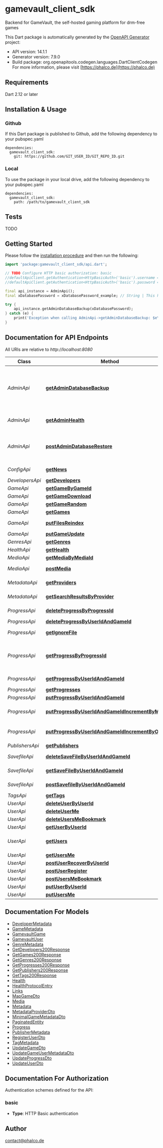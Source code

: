 # gamevault_client_sdk
Backend for GameVault, the self-hosted gaming platform for drm-free games

This Dart package is automatically generated by the [OpenAPI Generator](https://openapi-generator.tech) project:

- API version: 14.1.1
- Generator version: 7.9.0
- Build package: org.openapitools.codegen.languages.DartClientCodegen
For more information, please visit [https://phalco.de](https://phalco.de)

## Requirements

Dart 2.12 or later

## Installation & Usage

### Github
If this Dart package is published to Github, add the following dependency to your pubspec.yaml
```
dependencies:
  gamevault_client_sdk:
    git: https://github.com/GIT_USER_ID/GIT_REPO_ID.git
```

### Local
To use the package in your local drive, add the following dependency to your pubspec.yaml
```
dependencies:
  gamevault_client_sdk:
    path: /path/to/gamevault_client_sdk
```

## Tests

TODO

## Getting Started

Please follow the [installation procedure](#installation--usage) and then run the following:

```dart
import 'package:gamevault_client_sdk/api.dart';

// TODO Configure HTTP basic authorization: basic
//defaultApiClient.getAuthentication<HttpBasicAuth>('basic').username = 'YOUR_USERNAME'
//defaultApiClient.getAuthentication<HttpBasicAuth>('basic').password = 'YOUR_PASSWORD';

final api_instance = AdminApi();
final xDatabasePassword = xDatabasePassword_example; // String | This header should include the database password. Without the correct password, your request will be denied.

try {
    api_instance.getAdminDatabaseBackup(xDatabasePassword);
} catch (e) {
    print('Exception when calling AdminApi->getAdminDatabaseBackup: $e\n');
}

```

## Documentation for API Endpoints

All URIs are relative to *http://localhost:8080*

Class | Method | HTTP request | Description
------------ | ------------- | ------------- | -------------
*AdminApi* | [**getAdminDatabaseBackup**](doc//AdminApi.md#getadmindatabasebackup) | **GET** /api/admin/database/backup | Create and download a database backup. This process will generate an unencrypted file containing all the data currently stored in the database, which can be restored at a later time.
*AdminApi* | [**getAdminHealth**](doc//AdminApi.md#getadminhealth) | **GET** /api/admin/health | returns lifesign and additional server metrics for administrators
*AdminApi* | [**postAdminDatabaseRestore**](doc//AdminApi.md#postadmindatabaserestore) | **POST** /api/admin/database/restore | Upload and restore a previously saved database dump. This action will replace all current data in the database.
*ConfigApi* | [**getNews**](doc//ConfigApi.md#getnews) | **GET** /api/config/news | returns the news.md file from the config directory.
*DevelopersApi* | [**getDevelopers**](doc//DevelopersApi.md#getdevelopers) | **GET** /api/developers | get a list of developers
*GameApi* | [**getGameByGameId**](doc//GameApi.md#getgamebygameid) | **GET** /api/games/{game_id} | get details on a game
*GameApi* | [**getGameDownload**](doc//GameApi.md#getgamedownload) | **GET** /api/games/{game_id}/download | download a game
*GameApi* | [**getGameRandom**](doc//GameApi.md#getgamerandom) | **GET** /api/games/random | get a random game
*GameApi* | [**getGames**](doc//GameApi.md#getgames) | **GET** /api/games | get a list of games
*GameApi* | [**putFilesReindex**](doc//GameApi.md#putfilesreindex) | **PUT** /api/games/reindex | manually triggers an index of all games
*GameApi* | [**putGameUpdate**](doc//GameApi.md#putgameupdate) | **PUT** /api/games/{game_id} | updates the details of a game
*GenresApi* | [**getGenres**](doc//GenresApi.md#getgenres) | **GET** /api/genres | get a list of genres
*HealthApi* | [**getHealth**](doc//HealthApi.md#gethealth) | **GET** /api/health | returns a lifesign
*MediaApi* | [**getMediaByMediaId**](doc//MediaApi.md#getmediabymediaid) | **GET** /api/media/{id} | Retrieve media using its id
*MediaApi* | [**postMedia**](doc//MediaApi.md#postmedia) | **POST** /api/media | Upload a media file to the server
*MetadataApi* | [**getProviders**](doc//MetadataApi.md#getproviders) | **GET** /api/metadata/providers | Get a list of all registered metadata providers.
*MetadataApi* | [**getSearchResultsByProvider**](doc//MetadataApi.md#getsearchresultsbyprovider) | **GET** /api/metadata/providers/{provider_slug}/search | Search for games using a metadata provider.
*ProgressApi* | [**deleteProgressByProgressId**](doc//ProgressApi.md#deleteprogressbyprogressid) | **DELETE** /api/progresses/{progress_id} | delete a progress by progress id.
*ProgressApi* | [**deleteProgressByUserIdAndGameId**](doc//ProgressApi.md#deleteprogressbyuseridandgameid) | **DELETE** /api/progresses/user/{user_id}/game/{game_id} | delete a progress
*ProgressApi* | [**getIgnoreFile**](doc//ProgressApi.md#getignorefile) | **GET** /api/progresses/ignorefile | get an array of files to ignore for progess-tracking
*ProgressApi* | [**getProgressByProgressId**](doc//ProgressApi.md#getprogressbyprogressid) | **GET** /api/progresses/{progress_id} | get a specific progress by progress id. DEPRECATED: Use GET /user/:user_id/game/:game_id instead.
*ProgressApi* | [**getProgressByUserIdAndGameId**](doc//ProgressApi.md#getprogressbyuseridandgameid) | **GET** /api/progresses/user/{user_id}/game/{game_id} | get a specific game progress for a user
*ProgressApi* | [**getProgresses**](doc//ProgressApi.md#getprogresses) | **GET** /api/progresses | get a list of progresses
*ProgressApi* | [**putProgressByUserIdAndGameId**](doc//ProgressApi.md#putprogressbyuseridandgameid) | **PUT** /api/progresses/user/{user_id}/game/{game_id} | create or update a progress
*ProgressApi* | [**putProgressByUserIdAndGameIdIncrementByMinutes**](doc//ProgressApi.md#putprogressbyuseridandgameidincrementbyminutes) | **PUT** /api/progresses/user/{user_id}/game/{game_id}/increment/{minutes} | Increment a specific game progress for a user by x minutes
*ProgressApi* | [**putProgressByUserIdAndGameIdIncrementByOne**](doc//ProgressApi.md#putprogressbyuseridandgameidincrementbyone) | **PUT** /api/progresses/user/{user_id}/game/{game_id}/increment | Increment a specific game progress for a user by a minute
*PublishersApi* | [**getPublishers**](doc//PublishersApi.md#getpublishers) | **GET** /api/publishers | get a list of publishers
*SavefileApi* | [**deleteSaveFileByUserIdAndGameId**](doc//SavefileApi.md#deletesavefilebyuseridandgameid) | **DELETE** /api/savefiles/user/{user_id}/game/{game_id} | Delete a save file from the server
*SavefileApi* | [**getSaveFileByUserIdAndGameId**](doc//SavefileApi.md#getsavefilebyuseridandgameid) | **GET** /api/savefiles/user/{user_id}/game/{game_id} | Download a save file from the server
*SavefileApi* | [**postSavefileByUserIdAndGameId**](doc//SavefileApi.md#postsavefilebyuseridandgameid) | **POST** /api/savefiles/user/{user_id}/game/{game_id} | Upload a save file to the server
*TagsApi* | [**getTags**](doc//TagsApi.md#gettags) | **GET** /api/tags | get a list of tags
*UserApi* | [**deleteUserByUserId**](doc//UserApi.md#deleteuserbyuserid) | **DELETE** /api/users/{user_id} | delete any user
*UserApi* | [**deleteUserMe**](doc//UserApi.md#deleteuserme) | **DELETE** /api/users/me | delete your own user
*UserApi* | [**deleteUsersMeBookmark**](doc//UserApi.md#deleteusersmebookmark) | **DELETE** /api/users/me/bookmark/{game_id} | unbookmark a game
*UserApi* | [**getUserByUserId**](doc//UserApi.md#getuserbyuserid) | **GET** /api/users/{user_id} | get details on a user
*UserApi* | [**getUsers**](doc//UserApi.md#getusers) | **GET** /api/users | get an overview of all users. admins can see hidden users using this endpoint aswell.
*UserApi* | [**getUsersMe**](doc//UserApi.md#getusersme) | **GET** /api/users/me | get details of your user
*UserApi* | [**postUserRecoverByUserId**](doc//UserApi.md#postuserrecoverbyuserid) | **POST** /api/users/{user_id}/recover | recover a deleted user
*UserApi* | [**postUserRegister**](doc//UserApi.md#postuserregister) | **POST** /api/users/register | register a new user
*UserApi* | [**postUsersMeBookmark**](doc//UserApi.md#postusersmebookmark) | **POST** /api/users/me/bookmark/{game_id} | bookmark a game
*UserApi* | [**putUserByUserId**](doc//UserApi.md#putuserbyuserid) | **PUT** /api/users/{user_id} | update details of any user
*UserApi* | [**putUsersMe**](doc//UserApi.md#putusersme) | **PUT** /api/users/me | update details of your user


## Documentation For Models

 - [DeveloperMetadata](doc//DeveloperMetadata.md)
 - [GameMetadata](doc//GameMetadata.md)
 - [GamevaultGame](doc//GamevaultGame.md)
 - [GamevaultUser](doc//GamevaultUser.md)
 - [GenreMetadata](doc//GenreMetadata.md)
 - [GetDevelopers200Response](doc//GetDevelopers200Response.md)
 - [GetGames200Response](doc//GetGames200Response.md)
 - [GetGenres200Response](doc//GetGenres200Response.md)
 - [GetProgresses200Response](doc//GetProgresses200Response.md)
 - [GetPublishers200Response](doc//GetPublishers200Response.md)
 - [GetTags200Response](doc//GetTags200Response.md)
 - [Health](doc//Health.md)
 - [HealthProtocolEntry](doc//HealthProtocolEntry.md)
 - [Links](doc//Links.md)
 - [MapGameDto](doc//MapGameDto.md)
 - [Media](doc//Media.md)
 - [Metadata](doc//Metadata.md)
 - [MetadataProviderDto](doc//MetadataProviderDto.md)
 - [MinimalGameMetadataDto](doc//MinimalGameMetadataDto.md)
 - [PaginatedEntity](doc//PaginatedEntity.md)
 - [Progress](doc//Progress.md)
 - [PublisherMetadata](doc//PublisherMetadata.md)
 - [RegisterUserDto](doc//RegisterUserDto.md)
 - [TagMetadata](doc//TagMetadata.md)
 - [UpdateGameDto](doc//UpdateGameDto.md)
 - [UpdateGameUserMetadataDto](doc//UpdateGameUserMetadataDto.md)
 - [UpdateProgressDto](doc//UpdateProgressDto.md)
 - [UpdateUserDto](doc//UpdateUserDto.md)


## Documentation For Authorization


Authentication schemes defined for the API:
### basic

- **Type**: HTTP Basic authentication


## Author

contact@phalco.de

